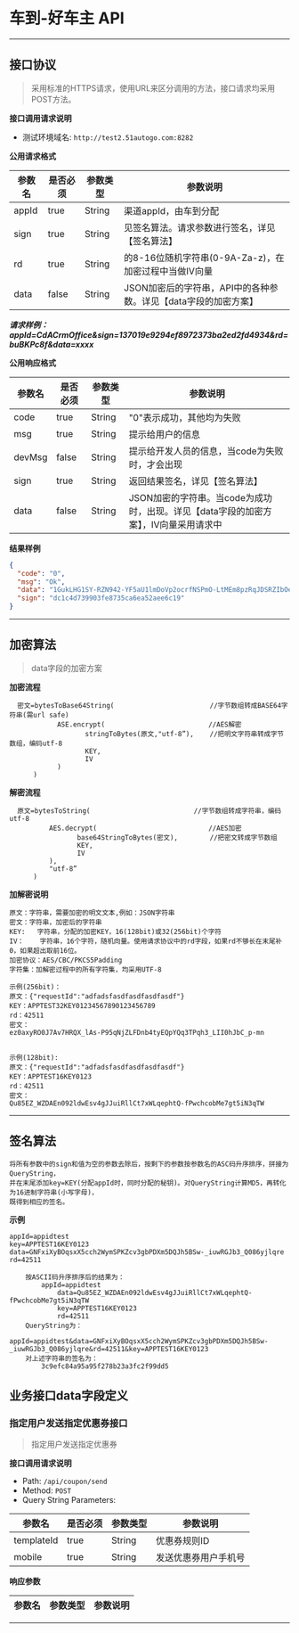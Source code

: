 # 车到-好车主 API

---

## 接口协议

> 采用标准的HTTPS请求，使用URL来区分调用的方法，接口请求均采用POST方法。



**接口调用请求说明**

- 测试环境域名: `http://test2.51autogo.com:8282`

**公用请求格式**

| 参数名      | 是否必须  | 参数类型    | 参数说明                                  						  |
| ---------- | --------  | ---------- | ----------------------------------------------------------------- |
| appId		 | true      | String     | 渠道appId，由车到分配                     						  |
| sign 	     | true      | String 	  | 见签名算法。请求参数进行签名，详见【签名算法】 						  |
| rd   		 | true      | String     | 的8-16位随机字符串(0-9A-Za-z)，在加密过程中当做IV向量                |
| data       | false     | String     | JSON加密后的字符串，API中的各种参数。详见【data字段的加密方案】          |

**_请求样例：appId=CdACrmOffice&sign=137019e9294ef8972373ba2ed2fd4934&rd=buBKPc8f&data=xxxx_**

**公用响应格式**

| 参数名      | 是否必须  | 参数类型    | 参数说明                                  											  |
| ---------- | --------  | ---------- | ------------------------------------------------------------------------------------  |
| code		 | true      | String     | "0"表示成功，其他均为失败                    											  |
| msg 	     | true      | String 	  | 提示给用户的信息							 											  |
| devMsg   	 | false     | String     | 提示给开发人员的信息，当code为失败时，才会出现			         						  |
| sign       | true      | String     | 返回结果签名，详见【签名算法】								  							  |
| data       | false     | String     | JSON加密的字符串。当code为成功时，出现。详见【data字段的加密方案】，IV向量采用请求中         	  |

**结果样例**
```json
{
  "code": "0",
  "msg": "Ok",
  "data": "1GukLHG1SY-RZN942-YF5aU1lmDoVp2ocrfNSPmO-LtMEm8pzRqJDSRZIbOe6rArwNc6O_nnbr4MSAe-tb48O4EBj_hqH8vLBRxRn0AFeZJDm8yc7Sa6ewnsi68QJlOgw5ck8yEyO0QTm5mTdH2398BpGumqQ6S9ZzjLpJjXFyc",
  "sign": "dc1c4d739903fe8735ca6ea52aee6c19"
}
```
---

## 加密算法

> data字段的加密方案

**加密流程**

      密文=bytesToBase64String(                        //字节数组转成BASE64字符串(需url safe)
                ASE.encrypt(                          //AES解密
                       stringToBytes(原文,"utf-8”),    //把明文字符串转成字节数组，编码utf-8
                       KEY,
                       IV
                )
          )

**解密流程**

	  原文=bytesToString(                          //字节数组转成字符串，编码utf-8
              AES.decrypt(                            //AES加密   
                     base64StringToBytes(密文),        //把密文转成字节数组
                     KEY,
                     IV
              ),
              "utf-8”
          )

**加解密说明**

	原文：字符串，需要加密的明文文本,例如：JSON字符串
	密文：字符串，加密后的字符串
	KEY:   字符串，分配的加密KEY，16(128bit)或32(256bit)个字符
	IV：    字符串，16个字符，随机向量。使用请求协议中的rd字段，如果rd不够长在末尾补0，如果超出取前16位。
	加密协议：AES/CBC/PKCS5Padding
	字符集：加解密过程中的所有字符集，均采用UTF-8

	示例(256bit)：
	原文：{"requestId":"adfadsfasdfasdfasdfasdf"}
	KEY：APPTEST32KEY01234567890123456789
	rd：42511
	密文：
	ez0axyRO0J7Av7HRQX_lAs-P95qNjZLFDnb4tyEQpYQq3TPqh3_LII0hJbC_p-mn


	示例(128bit):
	原文：{"requestId":"adfadsfasdfasdfasdfasdf"}
	KEY：APPTEST16KEY0123
	rd：42511
	密文：
	Qu85EZ_WZDAEn092ldwEsv4gJJuiRllCt7xWLqephtQ-fPwchcobMe7gt5iN3qTW


---


## 签名算法
	将所有参数中的sign和值为空的参数去除后，按剩下的参数按参数名的ASC码升序排序，拼接为QueryString，
	并在末尾添加key=KEY(分配appId时，同时分配的秘钥)。对QueryString计算MD5，再转化为16进制字符串(小写字母)，
	既得到相应的签名。

**示例**
	
	appId=appidtest
	key=APPTEST16KEY0123
	data=GNFxiXyBOqsxX5cch2WymSPKZcv3gbPDXm5DQJh5BSw-_iuwRGJb3_Q086yjlqre
	rd=42511
	
        按ASCII码升序排序后的结果为：
        	appId=appidtest                      
            	data=Qu85EZ_WZDAEn092ldwEsv4gJJuiRllCt7xWLqephtQ-fPwchcobMe7gt5iN3qTW
            	key=APPTEST16KEY0123
            	rd=42511
        QueryString为：
        	appId=appidtest&data=GNFxiXyBOqsxX5cch2WymSPKZcv3gbPDXm5DQJh5BSw-_iuwRGJb3_Q086yjlqre&rd=42511&key=APPTEST16KEY0123          
        对上述字符串的签名为：
        	3c9efc84a95a95f278b23a3fc2f99dd5


## 业务接口data字段定义

### 指定用户发送指定优惠券接口

> 指定用户发送指定优惠券

**接口调用请求说明**

- Path: `/api/coupon/send`
- Method: `POST`
- Query String Parameters:

| 参数名      | 是否必须  | 参数类型    | 参数说明                                  						  |
| ---------- | --------  | ---------- | ----------------------------------------------------------------- |
| templateId | true      | String     | 优惠券规则ID                             						  |
| mobile     | true      | String 	  | 发送优惠券用户手机号                		 						  |


**响应参数**

| 参数名      | 参数类型    | 参数说明                                  						  |
| ---------- | ---------- | ----------------------------------------------------------------- |

---

